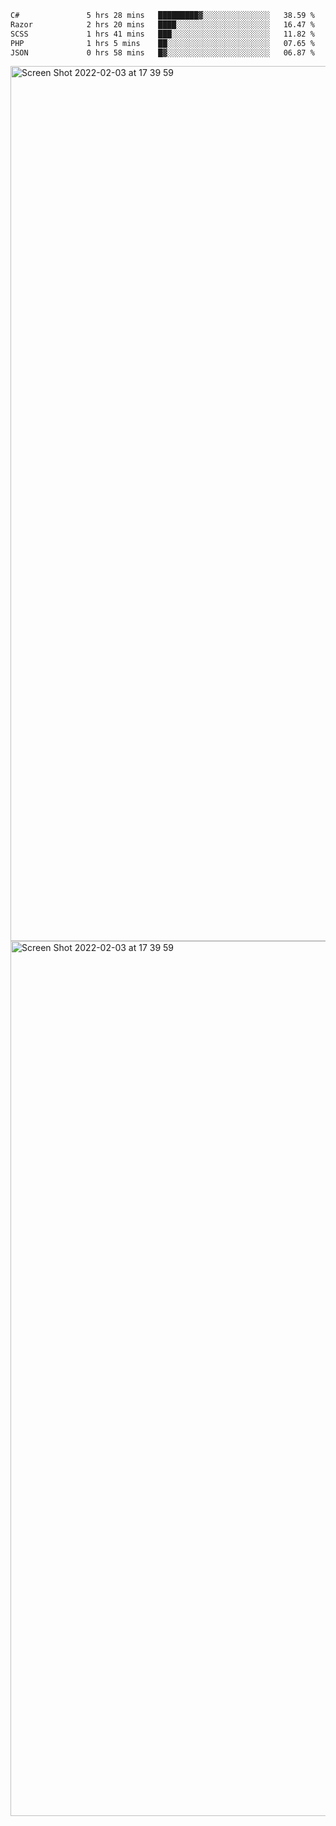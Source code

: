 <!--START_SECTION:waka-->

```txt
C#               5 hrs 28 mins   █████████▓░░░░░░░░░░░░░░░   38.59 %
Razor            2 hrs 20 mins   ████░░░░░░░░░░░░░░░░░░░░░   16.47 %
SCSS             1 hrs 41 mins   ███░░░░░░░░░░░░░░░░░░░░░░   11.82 %
PHP              1 hrs 5 mins    ██░░░░░░░░░░░░░░░░░░░░░░░   07.65 %
JSON             0 hrs 58 mins   █▓░░░░░░░░░░░░░░░░░░░░░░░   06.87 %
```

<!--END_SECTION:waka-->

<img width="1400" alt="Screen Shot 2022-02-03 at 17 39 59" src="https://user-images.githubusercontent.com/45716542/152387304-f2b60485-53a6-4f4b-a818-5cefb1b0c0ae.png">
<img width="1400" alt="Screen Shot 2022-02-03 at 17 39 59" src="https://user-images.githubusercontent.com/45716542/152387273-ea5cdf21-2a45-44da-8bef-00c1763b1d42.png">
